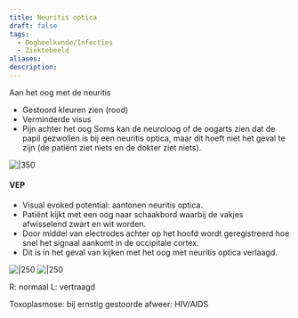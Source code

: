 ```yaml
---
title: Neuritis optica
draft: false
tags:
  - Oogheelkunde/Infecties
  - Ziektebeeld
aliases: 
description: 
---
```


Aan het oog met de neuritis
- Gestoord kleuren zien (rood)
- Verminderde visus
- Pijn achter het oog
Soms kan de neuroloog of de oogarts zien dat de papil gezwollen is bij een neuritis optica, maar dit hoeft niet het geval te zijn (de patiënt ziet niets en de dokter ziet niets).

![|350](https://i.imgur.com/p8bskNk.png)

#### VEP
- Visual evoked potential: aantonen neuritis optica. 
- Patiënt kijkt met een oog naar schaakbord waarbij de vakjes afwisselend zwart en wit worden. 
- Door middel van electrodes achter op het hoofd wordt geregistreerd hoe snel het signaal aankomt in de occipitale cortex. 
- Dit is in het geval van kijken met het oog met neuritis optica verlaagd. 


![|250](https://i.imgur.com/ciSTNHh.png)
![|250](https://i.imgur.com/p9YD9vc.png)

R: normaal
L: vertraagd


Toxoplasmose: bij ernstig gestoorde afweer: HIV/AIDS
